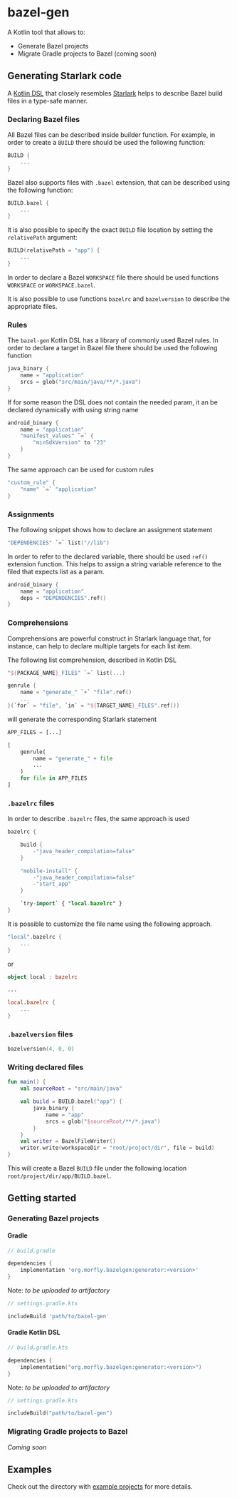 # bazel-gen

A Kotlin tool that allows to:

- Generate Bazel projects
- Migrate Gradle projects to Bazel (coming soon)

## Generating Starlark code

A [Kotlin DSL]() that closely resembles [Starlark]() helps to describe Bazel build files in a type-safe manner.

### Declaring Bazel files

All Bazel files can be described inside builder function. For example, in order to create a `BUILD` there should be used
the following function:

```kotlin
BUILD {
    ...
}
```

Bazel also supports files with `.bazel` extension, that can be described using the following function:

```kotlin
BUILD.bazel {
    ...
}
```

It is also possible to specify the exact `BUILD` file location by setting the `relativePath` argument:

```kotlin
BUILD(relativePath = "app") {
    ...
}
```

In order to declare a Bazel `WORKSPACE` file there should be used functions `WORKSPACE` or `WORKSPACE.bazel`.

It is also possible to use functions `bazelrc` and `bazelversion` to describe the appropriate files.

### Rules

The `bazel-gen` Kotlin DSL has a library of commonly used Bazel rules. In order to declare a target in Bazel file there
should be used the following function

```kotlin
java_binary {
    name = "application"
    srcs = glob("src/main/java/**/*.java")
}
```

If for some reason the DSL does not contain the needed param, it an be declared dynamically with using string name

```kotlin
android_binary {
    name = "application"
    "manifest_values" `=` {
        "minSdkVersion" to "23"
    }
}
```

The same approach can be used for custom rules

```kotlin
"custom_rule" {
    "name" `=` "application"
}
```

### Assignments

The following snippet shows how to declare an assignment statement

```kotlin
"DEPENDENCIES" `=` list("//lib")
```

In order to refer to the declared variable, there should be used `ref()` extension function. This helps to assign a
string variable reference to the filed that expects list as a param.

```kotlin
android_binary {
    name = "application"
    deps = "DEPENDENCIES".ref()
}
```

### Comprehensions

Comprehensions are powerful construct in Starlark language that, for instance, can help to declare multiple targets for
each list item.

The following list comprehension, described in Kotlin DSL

```kotlin
"${PACKAGE_NAME}_FILES" `=` list(...)

genrule {
    name = "generate_" `+` "file".ref()
    ...
}(`for` = "file", `in` = "${TARGET_NAME}_FILES".ref())
```

will generate the corresponding Starlark statement

```python
APP_FILES = [...]

[
    genrule(
        name = "generate_" + file
        ...
    ) 
    for file in APP_FILES
]
```

### `.bazelrc` files

In order to describe `.bazelrc` files, the same approach is used

```kotlin
bazelrc {

    build {
        -"java_header_compilation=false"
    }

    "mobile-install" {
        -"java_header_compilation=false"
        -"start_app"
    }

    `try-import` { "local.bazelrc" }
}
```

It is possible to customize the file name using the following approach.

```kotlin
"local".bazelrc {
    ...
}
```

or

```kotlin
object local : bazelrc

...

local.bazelrc {
    ...
}
```

### `.bazelversion` files

```kotlin
bazelversion(4, 0, 0)
```

### Writing declared files

```kotlin
fun main() {
    val sourceRoot = "src/main/java"

    val build = BUILD.bazel("app") {
        java_binary {
            name = "app"
            srcs = glob("$sourceRoot/**/*.java")
        }
    }
    val writer = BazelFileWriter()
    writer.write(workspaceDir = "root/project/dir", file = build)
}
```

This will create a Bazel `BUILD` file under the following location `root/project/dir/app/BUILD.bazel`.

## Getting started

### Generating Bazel projects

#### Gradle

```groovy
// build.gradle

dependencies {
    implementation 'org.morfly.bazelgen:generator:<version>'
}
```

Note: _to be uploaded to artifactory_

```groovy
// settings.gradle.kts

includeBuild 'path/to/bazel-gen'
```

#### Gradle Kotlin DSL

```kotlin
// build.gradle.kts

dependencies {
    implementation("org.morfly.bazelgen:generator:<version>")
}
```

Note: _to be uploaded to artifactory_

```kotlin
// settings.gradle.kts

includeBuild("path/to/bazel-gen")
```

### Migrating Gradle projects to Bazel

_Coming soon_

## Examples

Check out the directory with [example projects](examples) for more details.